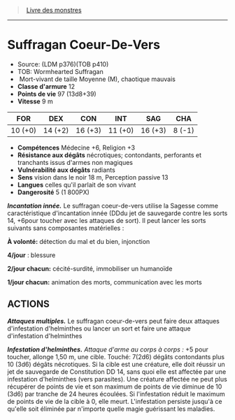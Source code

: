 ﻿> [Livre des monstres](tome_of_beasts_old.md)

---

# Suffragan Coeur-De-Vers

- Source: (LDM p376)(TOB p410)
- TOB: Wormhearted Suffragan
-  Mort-vivant de taille Moyenne (M), chaotique mauvais
- **Classe d'armure** 12
- **Points de vie** 97 (13d8+39)
- **Vitesse** 9 m

|FOR|DEX|CON|INT|SAG|CHA|
|---|---|---|---|---|---|
|10 (+0)|14 (+2)|16 (+3)|11 (+0)|16 (+3)|8 (-1)|

- **Compétences** Médecine +6, Religion +3
- **Résistance aux dégâts** nécrotiques; contondants, perforants et tranchants issus d'armes non magiques
- **Vulnérabilité aux dégâts** radiants
- **Sens** vision dans le noir 18 m, Perception passive 13
- **Langues** celles qu'il parlait de son vivant
- **Dangerosité** 5 (1 800PX)

**_Incantation innée._** Le suffragan coeur-de-vers utilise la Sagesse comme caractéristique d'incantation innée (DDdu jet de sauvegarde contre les sorts 14, +6pour toucher avec les attaques de sort). Il peut lancer les sorts suivants sans composantes matérielles :

**À volonté:** détection du mal et du bien, injonction

**4/jour** : blessure

**2/jour chacun:** cécité-surdité, immobiliser un humanoïde

**1/jour chacun:** animation des morts, communication avec les morts

## ACTIONS

**_Attaques multiples._** Le suffragan coeur-de-vers peut faire deux attaques d'infestation d'helminthes ou lancer un sort et faire une attaque d'infestation d'helminthes

**_Infestation d'helminthes._** _Attaque d'arme au corps à corps :_ +5 pour toucher, allonge 1,50 m, une cible. Touché: 7(2d6) dégâts contondants plus 10 (3d6) dégâts nécrotiques. Si la cible est une créature, elle doit réussir un jet de sauvegarde de Constitution DD 14, sans quoi elle est affectée par une infestation d'helminthes (vers parasites). Une créature affectée ne peut plus récupérer de points de vie et son maximum de points de vie diminue de 10 (3d6) par tranche de 24 heures écoulées. Si l'infestation réduit le maximum de points de vie de la cible à 0, elle meurt. L'infestation persiste jusqu'à ce qu'elle soit éliminée par n'importe quelle magie guérissant les maladies.

